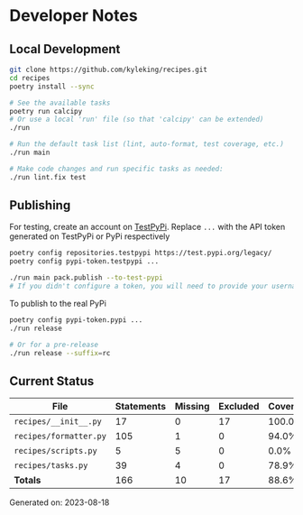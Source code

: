 # Developer Notes

## Local Development

```sh
git clone https://github.com/kyleking/recipes.git
cd recipes
poetry install --sync

# See the available tasks
poetry run calcipy
# Or use a local 'run' file (so that 'calcipy' can be extended)
./run

# Run the default task list (lint, auto-format, test coverage, etc.)
./run main

# Make code changes and run specific tasks as needed:
./run lint.fix test
```

## Publishing

For testing, create an account on [TestPyPi](https://test.pypi.org/legacy/). Replace `...` with the API token generated on TestPyPi or PyPi respectively

```sh
poetry config repositories.testpypi https://test.pypi.org/legacy/
poetry config pypi-token.testpypi ...

./run main pack.publish --to-test-pypi
# If you didn't configure a token, you will need to provide your username and password to publish
```

To publish to the real PyPi

```sh
poetry config pypi-token.pypi ...
./run release

# Or for a pre-release
./run release --suffix=rc
```

## Current Status

<!-- {cts} COVERAGE -->
| File                   |   Statements |   Missing |   Excluded | Coverage   |
|------------------------|--------------|-----------|------------|------------|
| `recipes/__init__.py`  |           17 |         0 |         17 | 100.0%     |
| `recipes/formatter.py` |          105 |         1 |          0 | 94.0%      |
| `recipes/scripts.py`   |            5 |         5 |          0 | 0.0%       |
| `recipes/tasks.py`     |           39 |         4 |          0 | 78.9%      |
| **Totals**             |          166 |        10 |         17 | 88.6%      |

Generated on: 2023-08-18
<!-- {cte} -->
